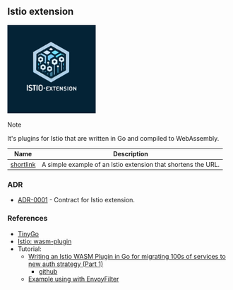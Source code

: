 ## Istio extension

<img width='200' height='200' src="./docs/public/logo.svg">

> [!NOTE]
> It's plugins for Istio that are written in Go and compiled to WebAssembly.

| Name                     | Description                                                   |
|--------------------------|---------------------------------------------------------------|
| [shortlink](./shortlink) | A simple example of an Istio extension that shortens the URL. |

### ADR

- [ADR-0001](./docs/ADR/decisions/0001-contract.md) - Contract for Istio extension.

### References

- [TinyGo](https://tinygo.org/)
- [Istio: wasm-plugin](https://istio.io/latest/docs/reference/config/proxy_extensions/wasm-plugin/)
- Tutorial:
  - [Writing an Istio WASM Plugin in Go for migrating 100s of services to new auth strategy (Part 1)](https://zendesk.engineering/writing-an-istio-wasm-plugin-in-go-for-migrating-100s-of-services-to-new-auth-strategy-part-1-cd551e1455d7)
    - [github](https://github.com/henders/writing-an-envoy-wasm-plugin)
  - [Example using with EnvoyFilter](https://gitverse.ru/kozlov.a.e/wasm-gofunc/content/master/conf/envoy_filter.yml)
